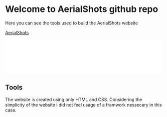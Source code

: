 # Welcome to AerialShots github repo

Here you can see the tools used to build the AerialShots website

[AerialShots](https://aerialshots.se)

![](https://github.com/gustav-evensson/aerialshots/blob/main/website/assets/4xlogo.png)

## Tools

The website is created using only HTML and CSS. Considering the simplicity of the website
i did not feel usage of a framwork nessecary in this case.

